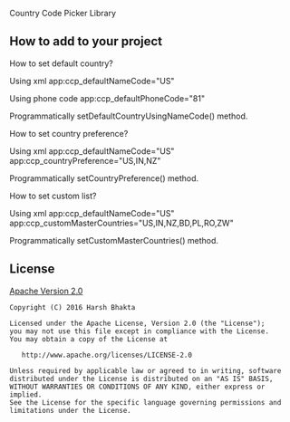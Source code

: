 Country Code Picker Library

How to add to your project
--------------





How to set default country?

 Using xml
   app:ccp_defaultNameCode="US"
 
 Using phone code
   app:ccp_defaultPhoneCode="81"
   
 Programmatically
   setDefaultCountryUsingNameCode() method.
   
   
How to set country preference?

 Using xml
   app:ccp_defaultNameCode="US"
   app:ccp_countryPreference="US,IN,NZ"
   
 Programmatically
   setCountryPreference() method.
   
How to set custom list?

 Using xml
   app:ccp_defaultNameCode="US"
   app:ccp_customMasterCountries="US,IN,NZ,BD,PL,RO,ZW"
 
 Programmatically
   setCustomMasterCountries() method.
   


 

## License

[Apache Version 2.0](http://www.apache.org/licenses/LICENSE-2.0.html)

    Copyright (C) 2016 Harsh Bhakta

    Licensed under the Apache License, Version 2.0 (the "License");
    you may not use this file except in compliance with the License.
    You may obtain a copy of the License at

       http://www.apache.org/licenses/LICENSE-2.0

    Unless required by applicable law or agreed to in writing, software
    distributed under the License is distributed on an "AS IS" BASIS,
    WITHOUT WARRANTIES OR CONDITIONS OF ANY KIND, either express or implied.
    See the License for the specific language governing permissions and
    limitations under the License.
